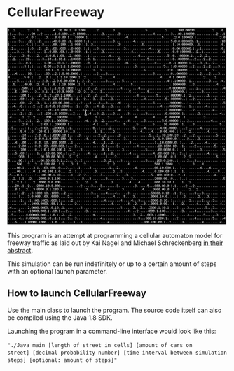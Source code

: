 # CellularFreeway


![preview pic](preview.png)



This program is an attempt at programming a cellular automaton model for freeway traffic as laid out by Kai Nagel and Michael Schreckenberg [in their abstract](http://www.pd.infn.it/~agarfa/didattica/met_comp/lab_20140108/1992_origca.pdf).

This simulation can be run indefinitely or up to a certain amount of steps with an optional launch parameter.  

## How to launch CellularFreeway

Use the main class to launch the program. The source code itself can also be compiled using the Java 1.8 SDK.

Launching the program in a command-line interface would look like this:

<code>"./Java main [length of street in cells] [amount of cars on street] [decimal probability number] [time interval between simulation steps] [optional: amount of steps]"</code>